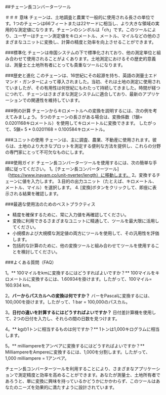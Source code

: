 ##チェーン長コンバーターツール

＃＃＃ 意味
チェーンは、土地調査と農業で一般的に使用される長さの単位です。1つのチェーンは66フィートまたは22ヤードに相当し、より大きな領域の実用的な測定値になります。チェーンのシンボルは「ch」です。このツールにより、ユーザーはチェーン測定値をキロメートル、メートル、マイルなどの他のさまざまなユニットに変換し、計算の精度と効率を向上させることができます。

###標準化
チェーンは帝国システムの下で標準化されており、他の測定単位と組み合わせて使用​​されることがよくあります。土地測定におけるその歴史的意義は、測量士と土地所有者にとっても貴重なツールになります。

###歴史と進化
このチェーンは、16世紀にその起源を持ち、英語の測量士エドマンド・ガンターによって導入されました。当初、それは土地の測定に使用されていましたが、その有用性は何世紀にもわたって持続してきました。時間が経つにつれて、チェーンはさまざまな測定システムに適合しており、最新のアプリケーションでの関連性を維持しています。

###例の計算
チェーンからキロメートルへの変換を説明するには、次の例を考えてみましょう。
5つのチェーンの長さがある場合は、変換係数（1鎖= 0.0201168キロメートル）を使用してキロメートルに変換できます。
したがって、5鎖= 5 * 0.0201168 = 0.100584キロメートル。

###ユニットの使用
チェーンは、主に調査、農業、不動産に使用されます。彼らは、土地のより大きなプロットを測定する便利な方法を提供し、これらの分野の専門家にとって不可欠なものにします。

###使用ガイド
チェーン長コンバーターツールを使用するには、次の簡単な手順に従ってください。
1。[チェーン長コンバーターツール]（https://www.inayam.co/unit-nverter/length）に移動します。
2。変換するチェーンに値を入力します。
3.目的の出力ユニット（たとえば、キロメートル、メートル、マイル）を選択します。
4. [変換]ボタンをクリックして、即座に表示される結果を確認します。

###最適な使用法のためのベストプラクティス
- 精度を確保するために、常に入力値を再確認してください。
- 変換に利用できるさまざまなユニットに精通して、ツールを最大限に活用してください。
- 小規模および大規模な測定値の両方にツールを使用して、その汎用性を評価します。
- 包括的な計算のために、他の変換ツールと組み合わせてツールを使用することを検討してください。

###よくある質問（FAQ）

1。** 100マイルをkmに変換するにはどうすればよいですか？**
100マイルをキロメートルに変換するには、1.60934を掛けます。したがって、100マイル= 160.934 km。

2。**バーからパスカルへの変換は何ですか？**
バーをPascalに変換するには、100,000を掛けます。したがって、1 bar = 100,000のパスカル。

3。**日付の違いを計算するにはどうすればよいですか？**
日付差計算機を使用して、2つの日付を入力し、それらの間の日数を見つけます。

4。** kgの1トンに相当するものは何ですか？**
1トンは1,000キログラムに相当します。

5。** milliampereをアンペアに変換するにはどうすればよいですか？**
MilliampereをAmpereに変換するには、1,000を分割します。したがって、1,000 milliampere = 1アンペア。

チェーン長コンバーターツールを利用することにより、さまざまなアプリケーションで測定精度と効率を高めることができます。あなたが測量士、土地所有者であろうと、単に変換に興味を持っているかどうかにかかわらず、このツールはあなたのニーズを効果的に満たすように設計されています。